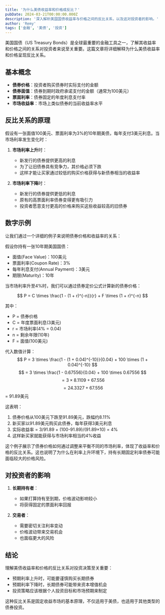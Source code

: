 ```yaml
---
title: '为什么美债收益率和价格成反比？'
pubDate: 2024-03-21T00:00:00.000Z
description: '深入解析美国国债收益率与价格之间的反比关系，以及这对投资者的影响。'
author: 'Remy'
tags: ['金融', '美债', '投资']
---
```




美国国债（US Treasury Bonds）是全球最重要的金融工具之一，了解其收益率和价格之间的关系对投资者来说至关重要。这篇文章将详细解释为什么美债收益率和价格呈现反比关系。

## 基本概念

- **债券价格**：投资者购买债券时实际支付的金额
- **债券面值**：债券到期时政府承诺支付的金额（通常为100美元）
- **票面利率**：债券固定的年度利息支付率
- **市场收益率**：市场上类似债券的当前收益率水平

## 反比关系的原理

假设有一张面值100美元、票面利率为3%的10年期美债，每年支付3美元利息。当市场利率发生变化时：

1. **市场利率上升**时：
   - 新发行的债券提供更高的利息
   - 为了让旧债券具有竞争力，其价格必须下跌
   - 这样才能让买家通过较低的购买价格获得与新债券相当的收益率

2. **市场利率下降**时：
   - 新发行的债券提供更低的利息
   - 原有的高票面利率债券变得更有吸引力
   - 投资者愿意支付更高的价格来购买这些收益较高的旧债券

## 数字示例
让我们通过一个详细的例子来说明债券价格和收益率的关系：

假设你持有一张10年期美国国债：
- 面值(Face Value)：100美元
- 票面利率(Coupon Rate)：3%
- 每年利息支付(Annual Payment)：3美元
- 期限(Maturity)：10年

当市场利率升至4%时，我们可以通过债券定价公式计算新的债券价格：

$$ P = C \times \frac{1 - (1 + r)^{-n}}{r} + F \times (1 + r)^{-n} $$

其中：
- P = 债券价格
- C = 年度票面利息(3美元)
- r = 市场利率(4% = 0.04)
- n = 剩余年限(10年)
- F = 面值(100美元)

代入数值计算：
$$ P = 3 \times \frac{1 - (1 + 0.04)^{-10}}{0.04} + 100 \times (1 + 0.04)^{-10} $$
$$ = 3 \times \frac{1 - 0.67556}{0.04} + 100 \times 0.67556 $$
$$ = 3 \times 8.1109 + 67.556 $$
$$ = 24.3327 + 67.556 $$
  = 91.89美元

这表明：
1. 债券价格从100美元下跌至91.89美元，跌幅约8.11%
2. 新买家以91.89美元购买此债券，每年获得3美元利息
3. 实际收益率 = 3/91.89 + (100-91.89)/(91.89×10) = 4%
4. 这样新买家就能获得与市场利率相当的4%收益

这个例子展示了债券价格如何通过调整来平衡不同的市场利率，体现了收益率和价格的反比关系。这也说明了为什么在利率上升环境下，持有长期固定利率债券可能面临较大的价格风险。

## 对投资者的影响

1. **长期持有者**：
   - 如果打算持有至到期，价格波动影响较小
   - 将获得固定的票面利率回报

2. **交易者**：
   - 需要密切关注利率变动
   - 价格波动带来交易机会
   - 也面临更大的风险

## 结论

理解美债收益率和价格的反比关系对投资决策至关重要：
- 预期利率上升时，可能要谨慎购买长期债券
- 预期利率下降时，长期债券可能带来资本增值机会
- 投资策略应该根据个人投资目标和市场预期来制定

这种反比关系是固定收益市场的基本原理，不仅适用于美债，也适用于其他类型的债券投资。
